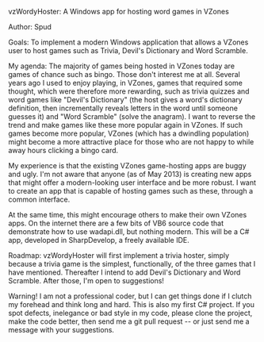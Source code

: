 vzWordyHoster: A Windows app for hosting word games in VZones

Author: Spud

Goals:
To implement a modern Windows application that allows a VZones user to
host games such as Trivia, Devil's Dictionary and Word Scramble.

My agenda:
The majority of games being hosted in VZones today are games of
chance such as bingo. Those don't interest me at all. Several years ago I
used to enjoy playing, in VZones, games that required some thought, which
were therefore more rewarding, such as trivia quizzes and word games like
"Devil's Dictionary" (the host gives a word's dictionary definition, then
incrementally reveals letters in the word until someone guesses it) and
"Word Scramble" (solve the anagram). I want to reverse the trend and make
games like these more popular again in VZones. If such games become more
popular, VZones (which has a dwindling population) might become a more
attractive place for those who are not happy to while away hours clicking
a bingo card.

My experience is that the existing VZones game-hosting apps are buggy and ugly.
I'm not aware that anyone (as of May 2013) is creating new apps that might
offer a modern-looking user interface and be more robust. I want to create
an app that is capable of hosting games such as these, through a common
interface.

At the same time, this might encourage others to make their own VZones apps.
On the internet there are a few bits of VB6 source code that demonstrate how
to use wadapi.dll, but nothing modern. This will be a C# app, developed in
SharpDevelop, a freely available IDE.

Roadmap:
vzWordyHoster will first implement a trivia hoster, simply because a trivia
game is the simplest, functionally, of the three games that I have mentioned.
Thereafter I intend to add Devil's Dictionary and Word Scramble. After those,
I'm open to suggestions!

Warning!
I am not a professional coder, but I can get things done if I clutch my
forehead and think long and hard. This is also my first C# project. If you
spot defects, inelegance or bad style in my code, please clone the project,
make the code better, then send me a git pull request -- or just send me a
message with your suggestions.